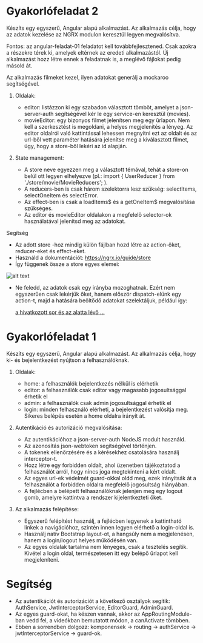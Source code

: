 # Gyakorlófeladat 2
Készíts egy egyszerű, Angular alapú alkalmazást. Az alkalmazás célja, hogy az adatok kezelése az NGRX modulon keresztül legyen megvalósítva.

Fontos: az angular-feladat-01 feladatot kell továbbfejlesztened. Csak azokra a részekre térek ki, amelyek eltérnek az eredeti alkalmazástól. Új alkalmazást hozz létre ennek a feladatnak is, a meglévő fájlokat pedig másold át.

Az alkalmazás filmeket kezel, ilyen adatokat generálj a mockaroo segítségével.

1. Oldalak:
   * editor: listázzon ki egy szabadon választott tömböt, amelyet a json-server-auth segítségével kér le egy service-en keresztül (movies).
   * movieEditor: egy bizonyos filmet jelenítsen meg egy űrlapon. Nem kell a szerkesztést is megoldani, a helyes megjelenítés a lényeg. Az editor oldalról való kattintással lehessen megnyitni ezt az oldalt és az url-ből vett paraméter hatására jelenítse meg a kiválasztott filmet, úgy, hogy a store-ből lekéri az id alapján.

2. State management: 
   * A store neve egyezzen meg a választott témával, tehát a store-on belül ott legyen elhelyezve (pl.: import { UserReducer } from './store/movie/MovieReducers'; ).
   * A reducers-ben is csak három szelektorra lesz szükség: selectItems, selectOneItem és selectError.
   * Az effect-ben is csak a loadItems$ és a getOneItem$ megvalósítása szükséges.
   * Az editor és movieEditor oldalakon a megfelelő selector-ok használatával jelenítsd meg az adatokat.

Segítség
* Az adott store -hoz mindig külön fájlban hozd létre az action-öket, reducer-eket és effect-eket.
* Használd a dokumentációt: https://ngrx.io/guide/store
* Így függenek össze a store egyes elemei:

![alt text](https://ngrx.io/generated/images/guide/store/state-management-lifecycle.png)

* Ne feledd, az adatok csak egy irányba mozoghatnak. Ezért nem egyszerűen csak lekérjük őket, hanem először dispatch-elünk egy action-t, majd a hatására beöltődő adatokat szelektáljuk, például így:

  [a hivatkozott sor és az alatta lévő ...](https://github.com/cherryApp/angular-advanced-course/blob/03f4efcb7a1078ae1fa7222d03fd36eb2b493bd6/chapter03-ngrx/src/app/page/users/users.component.ts#L37)

# Gyakorlófeladat 1
Készíts egy egyszerű, Angular alapú alkalmazást. Az alkalmazás célja, hogy ki- és bejelentkezést nyújtson a felhasználóknak.

1. Oldalak:
    * home: a felhasználók bejelentkezés nélkül is elérhetik
    * editor: a felhasználók csak editor vagy magasabb jogosultsággal érhetik el
    * admin: a felhasználók csak admin jogosultsággal érhetik el
    * login: minden felhasználó elérheti, a bejelentkezést valósítja meg. Sikeres belépés esetén a home oldalra irányít át.

2. Autentikáció és autorizáció megvalósítása: 
    * Az autentikációhoz a json-server-auth NodeJS modult használd.
    * Az azonosítás json-webtoken segítségével történjen.
    * A tokenek ellenőrzésére és a kérésekhez csatolására használj interceptor-t.
    * Hozz létre egy forbidden oldalt, ahol üzenetben tájékoztatod a felhasználót arról, hogy nincs joga megtekinteni a kért oldalt.
    * Az egyes url-ek védelmét guard-okkal oldd meg, ezek irányítsák át a felhasználót a forbidden oldalra megfelelő jogosultság hiányában.
    * A fejlécben a belépett felhasználóknak jelenjen meg egy logout gomb, amelyre kattintva a rendszer kijelentkezteti őket.

3. Az alkalmazás felépítése:
    * Egyszerű felépítést használj, a fejlécben legyenek a kattintható linkek a navigációhoz, szintén innen legyen elérhető a login-oldal is.
    * Használj natív Bootstrap layout-ot, a hangsúly nem a megjelenésen, hanem a login/logout helyes működésén van.
    * Az egyes oldalak tartalma nem lényeges, csak a tesztelés segítik. Kivétel a login oldal, természetesen itt egy belépő űrlapot kell megjeleníteni.
# Segítség
* Az autentikációt és autorizációt a következő osztályok segítik: AuthService, JwtInterceptorService, EditorGuard, AdminGuard.
* Az egyes guard-okat, ha készen vannak, akkor az AppRoutingModule-ban vedd fel, a videókban bemutatott módon, a canActivate tömbben.
* Ebben a sorrendben dolgozz: komponensek -> routing -> authService -> jwtInterceptorService -> guard-ok.
